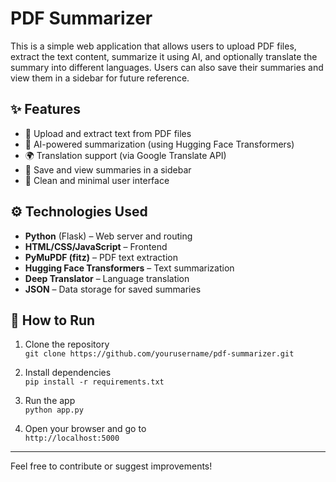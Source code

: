 # PDF Summarizer

This is a simple web application that allows users to upload PDF files, extract the text content, summarize it using AI, and optionally translate the summary into different languages. Users can also save their summaries and view them in a sidebar for future reference.

## ✨ Features

- 📄 Upload and extract text from PDF files
- 🧠 AI-powered summarization (using Hugging Face Transformers)
- 🌍 Translation support (via Google Translate API)
- 💾 Save and view summaries in a sidebar
- 🧭 Clean and minimal user interface

## ⚙️ Technologies Used

- **Python** (Flask) – Web server and routing
- **HTML/CSS/JavaScript** – Frontend
- **PyMuPDF (fitz)** – PDF text extraction
- **Hugging Face Transformers** – Text summarization
- **Deep Translator** – Language translation
- **JSON** – Data storage for saved summaries

## 🚀 How to Run

1. Clone the repository  
   `git clone https://github.com/yourusername/pdf-summarizer.git`

2. Install dependencies  
   `pip install -r requirements.txt`

3. Run the app  
   `python app.py`

4. Open your browser and go to  
   `http://localhost:5000`

---

Feel free to contribute or suggest improvements!
